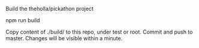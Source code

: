 Build the theholla/pickathon project
  
  npm run build

Copy content of ./build/ to this repo, under test or root. Commit and push to master. Changes will be visible within a minute.

